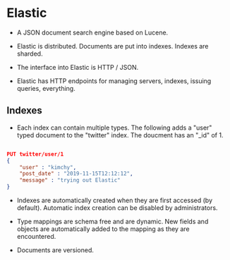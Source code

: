 # Elastic

* A JSON document search engine based on Lucene.

* Elastic is distributed. Documents are put into indexes. Indexes are sharded.

* The interface into Elastic is HTTP / JSON.

* Elastic has HTTP endpoints for managing servers, indexes, issuing queries,
  everything.

## Indexes

* Each index can contain multiple types. The following adds a "user" typed
  document to the "twitter" index. The doucment has an "_id" of 1.

```json

PUT twitter/user/1
{
    "user" : "kimchy",
    "post_date" : "2019-11-15T12:12:12",
    "message" : "trying out Elastic"
}

```

* Indexes are automatically created when they are first accessed (by default).
  Automatic index creation can be disabled by administrators.

* Type mappings are schema free and are dynamic. New fields and objects are
  automatically added to the mapping as they are encountered.

* Documents are versioned.